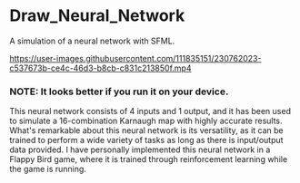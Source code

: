 # Draw_Neural_Network
A simulation of a neural network with SFML.

https://user-images.githubusercontent.com/111835151/230762023-c537673b-ce4c-46d3-b8cb-c831c213850f.mp4

### NOTE: It looks better if you run it on your device.

This neural network consists of 4 inputs and 1 output, and it has been used to simulate a 16-combination Karnaugh map with highly accurate results. What's remarkable about this neural network is its versatility, as it can be trained to perform a wide variety of tasks as long as there is input/output data provided. I have personally implemented this neural network in a Flappy Bird game, where it is trained through reinforcement learning while the game is running.

